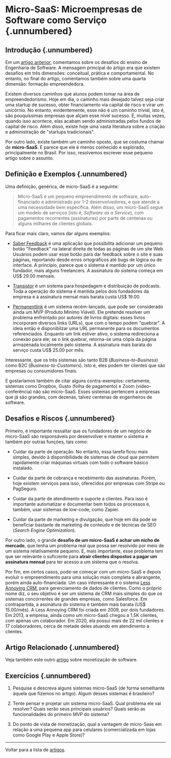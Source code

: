 
# Micro-SaaS: Microempresas de Software como Serviço {.unnumbered}

## Introdução {.unnumbered}

Em um [artigo anterior](https://engsoftmoderna.info/artigos/desafios-engsoft.html), 
comentamos sobre os desafios do ensino de Engenharia de
Software. A mensagem principal do artigo era que existem desafios em três dimensões:
conceitual, prática e comportamental. No entanto, no final do artigo, comentamos 
também sobre uma quarta dimensão: formação empreendedora.

Existem diversos caminhos que alunos podem tomar na área
de empreendedorismo. Hoje em dia, o caminho mais desejado talvez
seja criar uma startup de sucesso, obter financiamento via 
capital de risco e virar um unicórnio. No entanto, evidentemente, 
esse não é um caminho trivial, isto é, são pouquíssimas empresas
que alçam esse nível sucesso. E, muitas vezes, quando isso acontece,
elas acabam sendo administradas pelos fundos de capital de risco.
Além disso, existe hoje uma vasta literatura sobre a criação e 
administração de "startups tradicionais".

Por outro lado, existe também um caminho oposto, que se costuma chamar 
de **micro-SaaS**. E parece que ele é menos conhecido e explorado,
principalmente no Brasil. Por isso, resolvemos escrever esse 
pequeno artigo sobre o assunto.

## Definição e Exemplos {.unnumbered}

Uma definição, genérica, de micro-SaaS é a seguinte:

> Micro-SaaS é um pequeno empreendimento de software, 
> auto-financiado e administrado por 1-2 desenvolvedores, 
> e que atende a uma necessidade bem específica. Além disso,
> um micro-SaaS segue um modelo de serviços (isto é, *Software as a Service*), 
> com pagamentos recorrentes (assinaturas) por parte
> de centenas ou alguns milhares de clientes globais.

Para ficar mais claro, vamos dar alguns exemplos:

* [Saber Feedback](https://saberfeedback.com/) é uma aplicação que possibilita adicionar 
um pequeno botão "Feedback" na lateral direita de todas as páginas de um site Web. Usuários podem usar esse
botão para dar feedback sobre o site e suas páginas, reportando desde erros ortográficos
até bugs de lógica ou de interface. A princípio, parece que o sistema é mantido por um
único fundador, mais alguns freelancers. A assinatura do sistema começa em US$ 29.00 mensais.

* [Transistor](https://transistor.fm/) é um sistema para hospedagem e distribuição de podcasts. 
Toda a operação do sistema é mantida pelos dois fundadores da empresa 
e a assinatura mensal mais barata custa US$ 19.00.

* [Permanentlink](https://permanent.link/) é um sistema recém-lançado, que pode ser considerado ainda um MVP 
(Produto Mínimo Viável). Ele pretende resolver um problema enfrentado por autores de livros 
digitais: esses livros incorporam diversos links (URLs), que com o tempo podem "quebrar". 
A ideia então é disponibilzar uma URL permanente para os documentos referenciados. 
Enquanto um link estiver ativo, o sistema redireciona a conexão para ele; se o link 
quebrar, retorna-se uma cópia da página armazenada localmente pelo sistema. 
A assinatura mais barata do serviço custa US$ 25.00 por mês.

Interessante, que os três sistemas são tanto B2B (*Business-to-Business*) 
como B2C (*Business-to-Customers*). Isto é, eles podem ter clientes que são
empresas ou consumidores finais.

E gostaríamos também de citar alguns contra-exemplos: certamente, sistemas como Dropbox,
Gusto (folha de pagamento) e Zoom (video-conferência) não são micro-SaaS.
Esses sistemas pertencem a empresas que já são grandes, com dezenas, talvez centenas 
de engenheiros de software.


## Desafios e Riscos {.unnumbered}

Primeiro, é importante ressaltar que os fundadores de um negócio de micro-SaaS são responsáveis por
desenvolver e manter o sistema e também por outras funções, tais como:

* Cuidar da parte de operação. No entanto, essa tarefa ficou mais simples, 
devido à disponibilidade de sistemas de cloud que permitem rapidamente criar máquinas 
virtuais com todo o software básico instalado.

* Cuidar da parte de cobrança e recebimento das assinaturas. Porém, hoje existem
serviços para isso, oferecidos por empresas com Stripe ou PagSeguro.

* Cuidar da parte de atendimento e suporte a clientes. Para isso é importante automatizar e
documentar bem todos os processos e, também, usar sistemas de low-code, como Zapier.

* Cuidar da parte de marketing e divulgação, que hoje em dia pode se beneficiar bastante
de marketing de conteúdo e de técnicas de SEO (*Search Engine Optimization*).

Por outro lado, o grande **desafio de um micro-SaaS é achar um nicho de mercado**, que 
tenha um problema real que possa ser resolvido por meio de um sistema relativamente pequeno. 
E, mais importante, esse problema tem que
ser relevante o suficiente para **atrair clientes dispostos a pagar um assinatura mensal**
para ter acesso a um sistema que o resolva.

Por fim, em certos casos, pode-se começar com um micro-SaaS e depois evoluir 
o empreendimento para uma solução mais completa e abrangente, porém ainda 
auto-financiada. Um caso interessante é o sistema 
[Less Annoying CRM](https://www.lessannoyingcrm.com/), para gerenciamento de 
dados de clientes. Como o próprio nome diz, o seu objetivo é ser um sistema de CRM mais 
simples do que os sistemas concorrentes de grandes empresas, como Salesforce. Em contrapartida, 
a assinatura do sistema é também mais barata (US$ 15.00/mês). A Less Annoying CRM 
foi criada em 2009, por dois fundadores. Em 2013, a empresa, ainda como um micro-SaaS chegou 
a 1.5K clientes, com apenas um colaborador. Em 2020, ela possui mais de 22 mil 
clientes e 17 colaboradores, cerca de metade deles atuando em atendimento a clientes.

## Artigo Relacionado {.unnumbered}

Veja também este outro [artigo](https://engsoftmoderna.info/artigos/como-monetizar.html) sobre monetização de software.

## Exercícios {.unnumbered}

1. Pesquise e descreva alguns sistemas micro-SaaS (de forma semelhante àquela que fizemos no artigo). Algum desses sistemas é brasileiro?

2. Tente pensar e projetar um sistema micro-SaaS. Qual problema ele vai resolver? Quais serão seus principais usuários? 
Quais serão as funcionalidades do primeiro MVP do sistema?

3. Do ponto de vista de monetização, qual a vantagem de micro-Saas em relação a uma pequena app para celulares (comercializada
em lojas como Google Play e Apple Store)?


* * * 

Voltar para a lista de [artigos](./artigos.html).
